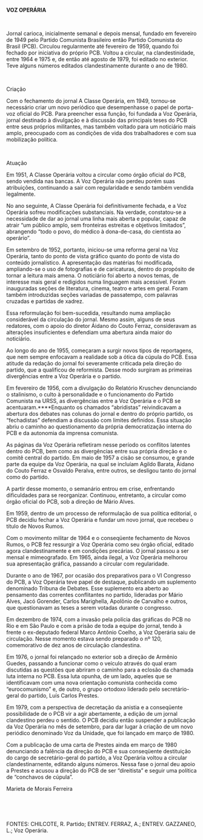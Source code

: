 **VOZ OPERÁRIA**

 

Jornal carioca, inicialmente semanal e depois mensal, fundado em
fevereiro de 1949 pelo Partido Comunista Brasileiro então Partido
Comunista do Brasil (PCB). Circulou regularmente até fevereiro de 1959,
quando foi fechado por iniciativa do próprio PCB. Voltou a circular, na
clandestinidade, entre 1964 e 1975 e, de então até agosto de 1979, foi
editado no exterior. Teve alguns números editados clandestinamente
durante o ano de 1980.

 

Criação

Com o fechamento do jornal A Classe Operária, em 1949, tornou-se
necessário criar um novo periódico que desempenhasse o papel de
porta-voz oficial do PCB. Para preencher essa função, foi fundada a Voz
Operária, jornal destinado à divulgação e à discussão das principais
teses do PCB entre seus próprios militantes, mas também voltado para um
noticiário mais amplo, preocupado com as condições de vida dos
trabalhadores e com sua mobilização política.

 

Atuação

Em 1951, A Classe Operária voltou a circular como órgão oficial do PCB,
sendo vendida nas bancas. A Voz Operária não perdeu porém suas
atribuições, continuando a sair com regularidade e sendo também vendida
legalmente.

No ano seguinte, A Classe Operária foi definitivamente fechada, e a Voz
Operária sofreu modificações substanciais. Na verdade, constatou-se a
necessidade de dar ao jornal uma linha mais aberta e popular, capaz de
atrair “um público amplo, sem fronteiras estreitas e objetivos
limitados”, abrangendo “todo o povo, do médico à dona-de-casa, do
cientista ao operário”.

Em setembro de 1952, portanto, iniciou-se uma reforma geral na Voz
Operária, tanto do ponto de vista gráfico quanto do ponto de vista do
conteúdo jornalístico. A apresentação das matérias foi modificada,
ampliando-se o uso de fotografias e de caricaturas, dentro do propósito
de tornar a leitura mais amena. O noticiário foi aberto a novos temas,
de interesse mais geral e redigidos numa linguagem mais acessível. Foram
inauguradas seções de literatura, cinema, teatro e artes em geral. Foram
também introduzidas seções variadas de passatempo, com palavras cruzadas
e partidas de xadrez.

Essa reformulação foi bem-sucedida, resultando numa ampliação
considerável da circulação do jornal. Mesmo assim, alguns de seus
redatores, com o apoio do diretor Áidano do Couto Ferraz, consideravam
as alterações insuficientes e defendiam uma abertura ainda maior do
noticiário.

Ao longo do ano de 1955, começaram a surgir novos tipos de reportagens,
que nem sempre enfocavam a realidade sob a ótica da cúpula do PCB. Essa
atitude da redação do jornal foi severamente criticada pela direção do
partido, que a qualificou de reformista. Desse modo surgiram as
primeiras divergências entre a Voz Operária e o partido.

Em fevereiro de 1956, com a divulgação do Relatório Kruschev denunciando
o stalinismo, o culto à personalidade e o funcionamento do Partido
Comunista na URSS, as divergências entre a Voz Operária e o PCB se
acentuaram.****Enquanto os chamados “abridistas” reivindicavam a
abertura dos debates nas colunas do jornal e dentro do próprio partido,
os “fechadistas” defendiam a discussão com limites definidos. Essa
situação abriu o caminho ao questionamento da própria democratização
interna do PCB e da autonomia da imprensa comunista.

As páginas da Voz Operária refletiram nesse período os conflitos
latentes dentro do PCB, bem como as divergências entre sua própria
direção e o comitê central do partido. Em maio de 1957 a cisão se
consumou, e grande parte da equipe da Voz Operária, na qual se incluíam
Agildo Barata, Áidano do Couto Ferraz e Osvaldo Peralva, entre outros,
se desligou tanto do jornal como do partido.

A partir desse momento, o semanário entrou em crise, enfrentando
dificuldades para se reorganizar. Continuou, entretanto, a circular como
órgão oficial do PCB, sob a direção de Mário Alves.

Em 1959, dentro de um processo de reformulação de sua política
editorial, o PCB decidiu fechar a Voz Operária e fundar um novo jornal,
que recebeu o título de Novos Rumos.

Com o movimento militar de 1964 e o conseqüente fechamento de Novos
Rumos, o PCB fez ressurgir a Voz Operária como seu órgão oficial,
editado agora clandestinamente e em condições precárias. O jornal passou
a ser mensal e mimeografado. Em 1965, ainda ilegal, a Voz Operária
melhorou sua apresentação gráfica, passando a circular com regularidade.

Durante o ano de 1967, por ocasião dos preparativos para o VI Congresso
do PCB, a Voz Operária teve papel de destaque, publicando um suplemento
denominado Tribuna de Debates. Esse suplemento era aberto ao pensamento
das correntes conflitantes no partido, lideradas por Mário Alves, Jacó
Gorender, Carlos Marighella, Apolônio de Carvalho e outros, que
questionavam as teses a serem votadas durante o congresso.

Em dezembro de 1974, com a invasão pela polícia das gráficas do PCB no
Rio e em São Paulo e com a prisão de toda a equipe do jornal, tendo à
frente o ex-deputado federal Marco Antônio Coelho, a Voz Operária saiu
de circulação. Nesse momento estava sendo preparado o nº 120,
comemorativo de dez anos de circulação clandestina.

Em 1976, o jornal foi relançado no exterior sob a direção de Armênio
Guedes, passando a funcionar como o veículo através do qual eram
discutidas as questões que abriram o caminho para a eclosão da chamada
luta interna no PCB. Essa luta opunha, de um lado, aqueles que se
identificavam com uma nova orientação comunista conhecida como
“eurocomunismo” e, de outro, o grupo ortodoxo liderado pelo
secretário-geral do partido, Luís Carlos Prestes.

Em 1979, com a perspectiva de decretação da anistia e a conseqüente
possibilidade de o PCB vir a agir abertamente, a edição de um jornal
clandestino perdeu o sentido. O PCB decidiu então suspender a publicação
da Voz Operária no mês de setembro, para dar lugar à criação de um novo
periódico denominado Voz da Unidade, que foi lançado em março de 1980.

Com a publicação de uma carta de Prestes ainda em março de 1980
denunciando a falência da direção do PCB e sua conseqüente destituição
do cargo de secretário-geral do partido, a Voz Operária voltou a
circular clandestinarnente, editando alguns números. Nessa fase o jornal
deu apoio a Prestes e acusou a direção do PCB de ser “direitista” e
seguir uma política de “conchavos de cúpula”.

Marieta de Morais Ferreira

 

 

FONTES: CHILCOTE, R. Partido; ENTREV. FERRAZ, A.; ENTREV. GAZZANEO, L.;
Voz Operária.

 
